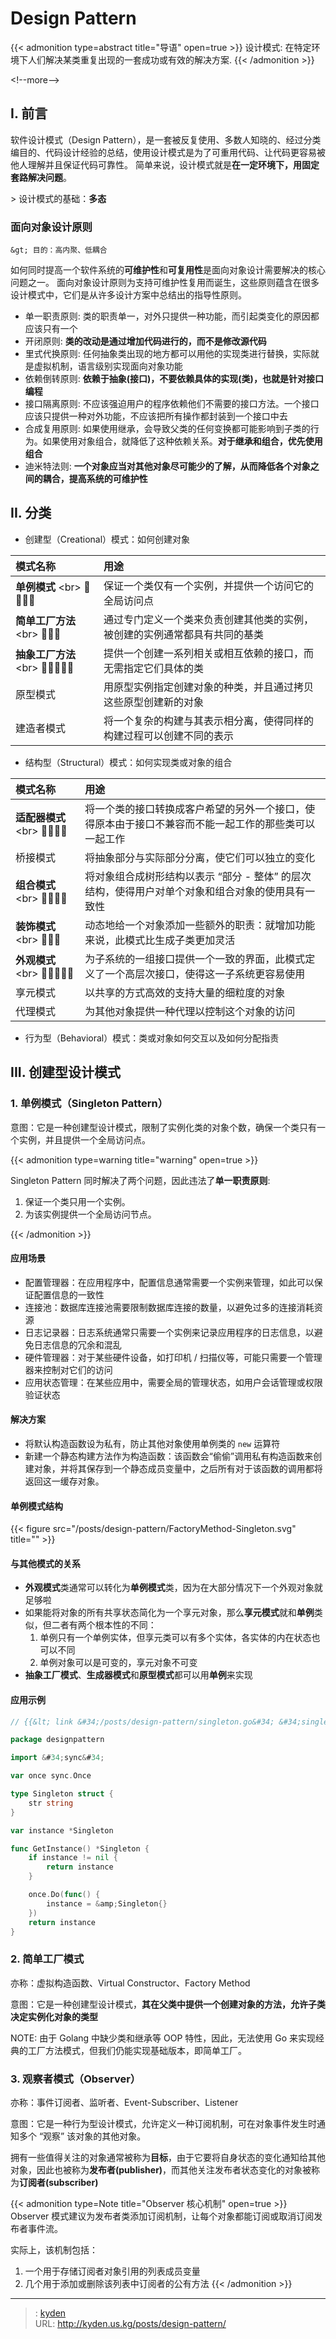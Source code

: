# Design Pattern


{{&lt; admonition type=abstract title=&#34;导语&#34; open=true &gt;}}
设计模式: 在特定环境下人们解决某类重复出现的一套成功或有效的解决方案.
{{&lt; /admonition &gt;}}

&lt;!--more--&gt;

## I. 前言

软件设计模式（Design Pattern），是一套被反复使用、多数人知晓的、经过分类编目的、代码设计经验的总结，使用设计模式是为了可重用代码、让代码更容易被他人理解并且保证代码可靠性。
简单来说，设计模式就是**在一定环境下，用固定套路解决问题**。

&gt; 设计模式的基础：**多态**

### 面向对象设计原则

    &gt; 目的：高内聚、低耦合

如何同时提⾼⼀个软件系统的**可维护性**和**可复⽤性**是⾯向对象设计需要解决的核⼼问题之⼀。
⾯向对象设计原则为⽀持可维护性复⽤⽽诞⽣，这些原则蕴含在很多设计模式中，它们是从许多设计⽅案中总结出的指导性原则。

- 单一职责原则: 类的职责单⼀，对外只提供⼀种功能，⽽引起类变化的原因都应该只有⼀个
- 开闭原则: **类的改动是通过增加代码进⾏的，⽽不是修改源代码**
- 里式代换原则: 任何抽象类出现的地⽅都可以⽤他的实现类进⾏替换，实际就是虚拟机制，语⾔级别实现⾯向对象功能
- 依赖倒转原则: **依赖于抽象(接⼝)，不要依赖具体的实现(类)，也就是针对接⼝编程**
- 接口隔离原则: 不应该强迫⽤户的程序依赖他们不需要的接⼝⽅法。⼀个接⼝应该只提供⼀种对外功能，不应该把所有操作都封装到⼀个接⼝中去
- 合成复用原则: 如果使⽤继承，会导致⽗类的任何变换都可能影响到⼦类的⾏为。如果使⽤对象组合，就降低了这种依赖关系。**对于继承和组合，优先使⽤组合**
- 迪米特法则: **⼀个对象应当对其他对象尽可能少的了解，从⽽降低各个对象之间的耦合，提⾼系统的可维护性**

## II. 分类

- 创建型（Creational）模式：如何创建对象

| 模式名称 | 用途 |
| :--- | :--- |
| **单例模式** &lt;br&gt; 🌟🌟🌟🌟 | 保证一个类仅有一个实例，并提供一个访问它的全局访问点 |
| **简单工厂方法** &lt;br&gt; 🌟🌟🌟 | 通过专门定义一个类来负责创建其他类的实例，被创建的实例通常都具有共同的基类 |
| **抽象工厂方法** &lt;br&gt; 🌟🌟🌟🌟🌟 | 提供一个创建一系列相关或相互依赖的接口，而无需指定它们具体的类 |
| 原型模式 | ⽤原型实例指定创建对象的种类，并且通过拷⻉这些原型创建新的对象 |
| 建造者模式 | 将⼀个复杂的构建与其表示相分离，使得同样的构建过程可以创建不同的表示 |

- 结构型（Structural）模式：如何实现类或对象的组合

| 模式名称 | 用途 |
| :--- | :--- |
| **适配器模式** &lt;br&gt; 🌟🌟🌟🌟 | 将一个类的接口转换成客户希望的另外一个接口，使得原本由于接口不兼容而不能一起工作的那些类可以一起工作 |
| 桥接模式 | 将抽象部分与实际部分分离，使它们可以独立的变化 |
| **组合模式** &lt;br&gt; 🌟🌟🌟🌟 | 将对象组合成树形结构以表示 “部分 - 整体” 的层次结构，使得用户对单个对象和组合对象的使用具有一致性 |
| **装饰模式** &lt;br&gt; 🌟🌟🌟 | 动态地给一个对象添加一些额外的职责：就增加功能来说，此模式比生成子类更加灵活 |
| **外观模式** &lt;br&gt; 🌟🌟🌟🌟🌟 | 为子系统的一组接口提供一个一致的界面，此模式定义了一个高层次接口，使得这一子系统更容易使用 |
| 享元模式 | 以共享的方式高效的支持大量的细粒度的对象 |
| 代理模式 | 为其他对象提供一种代理以控制这个对象的访问 |

- 行为型（Behavioral）模式：类或对象如何交互以及如何分配指责

## III. 创建型设计模式

### 1. 单例模式（Singleton Pattern）

意图：它是一种创建型设计模式，限制了实例化类的对象个数，确保一个类只有一个实例，并且提供一个全局访问点。

{{&lt; admonition type=warning title=&#34;warning&#34; open=true &gt;}}

Singleton Pattern 同时解决了两个问题，因此违法了**单一职责原则**:

1. 保证一个类只用一个实例。
2. 为该实例提供一个全局访问节点。

{{&lt; /admonition &gt;}}

#### 应用场景

- 配置管理器：在应用程序中，配置信息通常需要一个实例来管理，如此可以保证配置信息的一致性
- 连接池：数据库连接池需要限制数据库连接的数量，以避免过多的连接消耗资源
- 日志记录器：日志系统通常只需要一个实例来记录应用程序的日志信息，以避免日志信息的冗余和混乱
- 硬件管理器：对于某些硬件设备，如打印机 / 扫描仪等，可能只需要一个管理器来控制对它们的访问
- 应用状态管理：在某些应用中，需要全局的管理状态，如用户会话管理或权限验证状态

#### 解决方案

- 将默认构造函数设为私有，防止其他对象使用单例类的 `new` 运算符
- 新建一个静态构建方法作为构造函数：该函数会“偷偷”调用私有构造函数来创建对象，并将其保存到一个静态成员变量中，之后所有对于该函数的调用都将返回这一缓存对象。

#### 单例模式结构

{{&lt; figure src=&#34;/posts/design-pattern/FactoryMethod-Singleton.svg&#34; title=&#34;&#34; &gt;}}

#### 与其他模式的关系

- **外观模式**类通常可以转化为**单例模式**类，因为在大部分情况下一个外观对象就足够啦
- 如果能将对象的所有共享状态简化为一个享元对象，那么**享元模式**就和**单例**类似，但二者有两个根本性的不同：
	1. 单例只有一个单例实体，但享元类可以有多个实体，各实体的内在状态也可以不同
	2. 单例对象可以是可变的，享元对象不可变
- **抽象工厂模式**、**生成器模式**和**原型模式**都可以用**单例**来实现

#### 应用示例

```Go
// {{&lt; link &#34;/posts/design-pattern/singleton.go&#34; &#34;singleton.go&#34; &gt;}}

package designpattern

import &#34;sync&#34;

var once sync.Once

type Singleton struct {
	str string
}

var instance *Singleton

func GetInstance() *Singleton {
	if instance != nil {
		return instance
	}

	once.Do(func() {
		instance = &amp;Singleton{}
	})
	return instance
}
```

### 2. 简单工厂模式

亦称：虚拟构造函数、Virtual Constructor、Factory Method

意图：它是一种创建型设计模式，**其在父类中提供一个创建对象的方法，允许子类决定实例化对象的类型**

NOTE: 由于 Golang 中缺少类和继承等 OOP 特性，因此，无法使用 Go 来实现经典的工厂方法模式，但我们仍能实现基础版本，即简单工厂。

### 3. 观察者模式（Observer）

亦称：事件订阅者、监听者、Event-Subscriber、Listener

意图：它是一种行为型设计模式，允许定义一种订阅机制，可在对象事件发生时通知多个 “观察” 该对象的其他对象。

拥有一些值得关注的对象通常被称为**目标**，由于它要将自身状态的变化通知给其他对象，因此也被称为**发布者(publisher)**，而其他关注发布者状态变化的对象被称为**订阅者(subscriber)**

{{&lt; admonition type=Note title=&#34;Observer 核心机制&#34; open=true &gt;}}
Observer 模式建议为发布者类添加订阅机制，让每个对象都能订阅或取消订阅发布者事件流。

实际上，该机制包括：

1. 一个用于存储订阅者对象引用的列表成员变量
2. 几个用于添加或删除该列表中订阅者的公有方法
{{&lt; /admonition &gt;}}


---

> : [kyden](https:github.com/kydance)  
> URL: http://kyden.us.kg/posts/design-pattern/  

